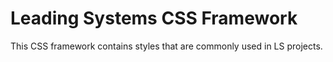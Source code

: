 Leading Systems CSS Framework
=================================

This CSS framework contains styles that are commonly used in LS projects.
